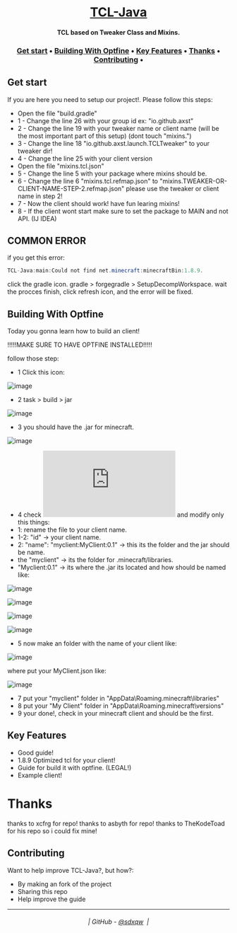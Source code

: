 <h1 align="center">
  <a href="https://github.com/sdxqw/TCL-Java">TCL-Java</a>
</h1>

<h4 align="center">TCL based on Tweaker Class and Mixins.</h4>

<h3 align="center">
    <a href="#get-start">Get start</a> •
     <a href="#building-with-optfine">Building With Optfine</a> •
    <a href="#key-features">Key Features</a> •
    <a href="#thanks">Thanks</a> •
    <a href="#contributing">Contributing</a> •
</h3>

## Get start

If you are here you need to setup our project!. Please follow this steps:

* Open the file "build.gradle"
* 1 - Change the line 26 with your group id ex: "io.github.axst"
* 2 - Change the line 19 with your tweaker name or client name (will be the most important part of this setup) (dont touch "mixins.")
* 3 - Change the line 18 "io.github.axst.launch.TCLTweaker" to your tweaker dir!
* 4 - Change the line 25 with your client version
* Open the file "mixins.tcl.json"
* 5 - Change the line 5 with your package where mixins should be.
* 6 - Change the line 6 "mixins.tcl.refmap.json" to "mixins.TWEAKER-OR-CLIENT-NAME-STEP-2.refmap.json" please use the tweaker or client name in step 2!
* 7 - Now the client should work! have fun learing mixins!
* 8 - If the client wont start make sure to set the package to MAIN and not API. (IJ IDEA)

## COMMON ERROR

if you get this error:

```java
TCL-Java:main:Could not find net.minecraft:minecraftBin:1.8.9.
```

click the gradle icon. gradle > forgegradle > SetupDecompWorkspace.
wait the procces finish, click refresh icon, and the error will be fixed.

## Building With Optfine

Today you gonna learn how to build an client!

!!!!!MAKE SURE TO HAVE OPTFINE INSTALLED!!!!!

follow those step:

* 1 Click this icon:
 
![image](https://user-images.githubusercontent.com/94248011/174458486-81236a8a-14af-440a-add3-9ab0b4d39cac.png)

* 2 task > build > jar
 
![image](https://user-images.githubusercontent.com/94248011/174458537-8fbf1386-6137-401a-b377-21062c3d32e6.png)

* 3 you should have the .jar for minecraft.

![image](https://user-images.githubusercontent.com/94248011/175834316-dffefe34-821a-4059-b0bc-3de7d0e3d193.png)

* 4 check ![CLICK ME](https://github.com/sdxqw/TCL-Java/blob/master/MyClient.json) and modify only this things:
* 1: rename the file to your client name.
* 1-2: "id" -> your client name.
* 2: "name": "myclient:MyClient:0.1" -> this its the folder and the jar should be name.
* the "myclient" -> its the folder for .minecraft/libraries.
* "Myclient:0.1" -> its where the .jar its located and how should be named like:

![image](https://user-images.githubusercontent.com/94248011/174458665-b5c9b301-8648-428f-927d-bee9c46c965c.png)

![image](https://user-images.githubusercontent.com/94248011/174458673-c3cb342e-25f0-4b8d-9486-26567894d507.png)

![image](https://user-images.githubusercontent.com/94248011/174458678-0638df0e-2546-4549-9a8e-edaf9b8cdae7.png)

![image](https://user-images.githubusercontent.com/94248011/174458688-04895a23-a776-43e1-9beb-4f0768ba02ca.png)

* 5 now make an folder with the name of your client like:

![image](https://user-images.githubusercontent.com/94248011/174458710-b81be596-42be-44ad-9099-edd96de659e7.png)

where put your MyClient.json like:

![image](https://user-images.githubusercontent.com/94248011/174458736-6b37d09b-4518-4bc9-a9f1-e9b5b0bae656.png)

* 7 put your "myclient" folder in "AppData\Roaming\.minecraft\libraries"
* 8 put your "My Client" folder in "AppData\Roaming\.minecraft\versions"
* 9 your done!, check in your minecraft client and should be the first.

## Key Features

* Good guide!
* 1.8.9 Optimized tcl for your client!
* Guide for build it with optfine. (LEGAL!)
* Example client!

# Thanks

thanks to xcfrg for repo!
thanks to asbyth for repo!
thanks to TheKodeToad for his repo so i could fix mine!

## Contributing

Want to help improve TCL-Java?, but how?:

* By making an fork of the project
* Sharing this repo
* Help improve the guide

---
<h6 align="center">
  | GitHub - <a href="https://github.com/sdxqw">@sdxqw</a> 
  |
</h6>
